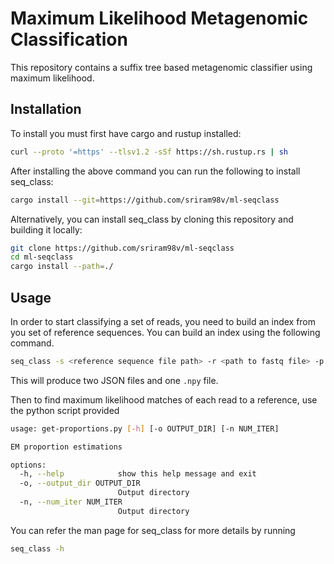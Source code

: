 # Maximum Likelihood Metagenomic Classification

This repository contains a suffix tree based metagenomic classifier using maximum likelihood. 

## Installation

To install you must first have cargo and rustup installed:
```bash
curl --proto '=https' --tlsv1.2 -sSf https://sh.rustup.rs | sh
```

After installing the above command you can run the following to install seq_class:
```bash
cargo install --git=https://github.com/sriram98v/ml-seqclass
```

Alternatively, you can install seq_class by cloning this repository and building it locally:
```bash
git clone https://github.com/sriram98v/ml-seqclass
cd ml-seqclass
cargo install --path=./
```

## Usage
In order to start classifying a set of reads, you need to build an index from you set of reference sequences. You can build an index using the following command.
```bash
seq_class -s <reference sequence file path> -r <path to fastq file> -p <percent mismatch> -o <output file> -t <num threads (optional)>
```
This will produce two JSON files and one ```.npy``` file.

Then to find maximum likelihood matches of each read to a reference, use the python script provided
```bash
usage: get-proportions.py [-h] [-o OUTPUT_DIR] [-n NUM_ITER]

EM proportion estimations

options:
  -h, --help            show this help message and exit
  -o, --output_dir OUTPUT_DIR
                        Output directory
  -n, --num_iter NUM_ITER
                        Output directory
```

You can refer the man page for seq_class for more details by running
```bash
seq_class -h
```
